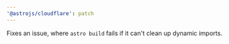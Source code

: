 ```yaml
---
'@astrojs/cloudflare': patch
---
```


Fixes an issue, where `astro build` fails if it can't clean up dynamic imports.
